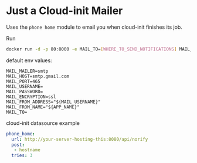 # Just a Cloud-init Mailer

Uses the `phone home` module to email you when cloud-init finishes its job.

Run

```bash
docker run -d -p 80:8000 -e MAIL_TO=[WHERE_TO_SEND_NOTIFICATIONS] MAIL_USERNAME=[YOUR_SMTP_LOGIN] -e MAIL_PASSWORD=[YOUR_SMTP_PASSWORD] knobik/cloud-init-mailer:latest
```

default env values:

```dotenv
MAIL_MAILER=smtp
MAIL_HOST=smtp.gmail.com
MAIL_PORT=465
MAIL_USERNAME=
MAIL_PASSWORD=
MAIL_ENCRYPTION=ssl
MAIL_FROM_ADDRESS="${MAIL_USERNAME}"
MAIL_FROM_NAME="${APP_NAME}"
MAIL_TO=
```

cloud-init datasource example

```yaml
phone_home:
  url: http://your-server-hosting-this:8080/api/norify
  post:
   - hostname
  tries: 3
```
